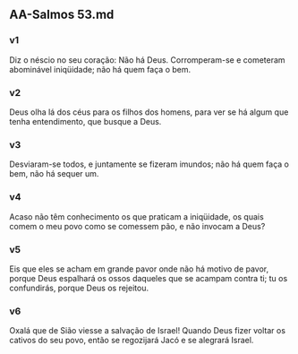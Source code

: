 ## AA-Salmos 53.md
### v1
 Diz o néscio no seu coração: Não há Deus. Corromperam-se e cometeram abominável iniqüidade; não há quem faça o bem.
### v2
 Deus olha lá dos céus para os filhos dos homens, para ver se há algum que tenha entendimento, que busque a Deus.
### v3
 Desviaram-se todos, e juntamente se fizeram imundos; não há quem faça o bem, não há sequer um.
### v4
 Acaso não têm conhecimento os que praticam a iniqüidade, os quais comem o meu povo como se comessem pão, e não invocam a Deus?
### v5
 Eis que eles se acham em grande pavor onde não há motivo de pavor, porque Deus espalhará os ossos daqueles que se acampam contra ti; tu os confundirás, porque Deus os rejeitou.
### v6
 Oxalá que de Sião viesse a salvação de Israel! Quando Deus fizer voltar os cativos do seu povo, então se regozijará Jacó e se alegrará Israel.
